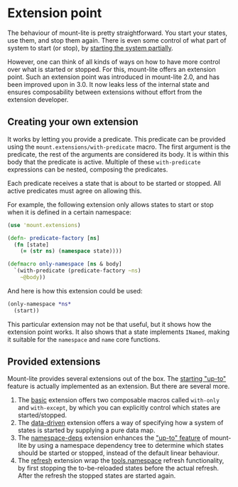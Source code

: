 # Extension point

The behaviour of mount-lite is pretty straightforward.
You start your states, use them, and stop them again.
There is even some control of what part of system to start (or stop), by [starting the system partially]().

However, one can think of all kinds of ways on how to have more control over what is started or stopped.
For this, mount-lite offers an extension point.
Such an extension point was introduced in mount-lite 2.0, and has been improved upon in 3.0.
It now leaks less of the internal state and ensures composability between extensions without effort from the extension developer.

## Creating your own extension

It works by letting you provide a predicate.
This predicate can be provided using the `mount.extensions/with-predicate` macro.
The first argument is the predicate, the rest of the arguments are considered its body.
It is within this body that the predicate is active.
Multiple of these `with-predicate` expressions can be nested, composing the predicates.

Each predicate receives a state that is about to be started or stopped.
All active predicates must agree on allowing this.

For example, the following extension only allows states to start or stop when it is defined in a certain namespace:

```clj
(use 'mount.extensions)

(defn- predicate-factory [ns]
  (fn [state]
    (= (str ns) (namespace state))))

(defmacro only-namespace [ns & body]
  `(with-predicate (predicate-factory ~ns)
    ~@body))
```

And here is how this extension could be used:

```clj
(only-namespace *ns*
  (start))
```

This particular extension may not be that useful, but it shows how the extension point works.
It also shows that a state implements `INamed`, making it suitable for the `namespace` and `name` core functions.

## Provided extensions

Mount-lite provides several extensions out of the box.
The [starting "up-to"]() feature is actually implemented as an extension.
But there are several more.

1. The [basic]() extension offers two composable macros called `with-only` and `with-except`, by which you can explicitly control which states are started/stopped.
2. The [data-driven]() extension offers a way of specifying how a system of states is started by supplying a pure data map.
3. The [namespace-deps]() extension enhances the ["up-to" feature]() of mount-lite by using a namespace dependency tree to determine which states should be started or stopped, instead of the default linear behaviour.
4. The [refresh]() extension wrap the [tools.namespace]() refresh functionality, by first stopping the to-be-reloaded states before the actual refresh.
After the refresh the stopped states are started again.
